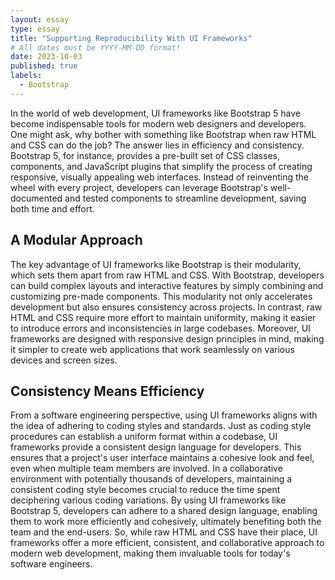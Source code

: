 ```yaml
---
layout: essay
type: essay
title: "Supporting Reproducibility With UI Frameworks"
# All dates must be YYYY-MM-DD format!
date: 2023-10-03
published: true
labels:
  - Bootstrap
---
```


In the world of web development, UI frameworks like Bootstrap 5 have become indispensable tools for modern web designers and developers. One might ask, why bother with something like Bootstrap when raw HTML and CSS can do the job? The answer lies in efficiency and consistency. Bootstrap 5, for instance, provides a pre-built set of CSS classes, components, and JavaScript plugins that simplify the process of creating responsive, visually appealing web interfaces. Instead of reinventing the wheel with every project, developers can leverage Bootstrap's well-documented and tested components to streamline development, saving both time and effort.

## A Modular Approach
The key advantage of UI frameworks like Bootstrap is their modularity, which sets them apart from raw HTML and CSS. With Bootstrap, developers can build complex layouts and interactive features by simply combining and customizing pre-made components. This modularity not only accelerates development but also ensures consistency across projects. In contrast, raw HTML and CSS require more effort to maintain uniformity, making it easier to introduce errors and inconsistencies in large codebases. Moreover, UI frameworks are designed with responsive design principles in mind, making it simpler to create web applications that work seamlessly on various devices and screen sizes.

## Consistency Means Efficiency
From a software engineering perspective, using UI frameworks aligns with the idea of adhering to coding styles and standards. Just as coding style procedures can establish a uniform format within a codebase, UI frameworks provide a consistent design language for developers. This ensures that a project's user interface maintains a cohesive look and feel, even when multiple team members are involved. In a collaborative environment with potentially thousands of developers, maintaining a consistent coding style becomes crucial to reduce the time spent deciphering various coding variations. By using UI frameworks like Bootstrap 5, developers can adhere to a shared design language, enabling them to work more efficiently and cohesively, ultimately benefiting both the team and the end-users. So, while raw HTML and CSS have their place, UI frameworks offer a more efficient, consistent, and collaborative approach to modern web development, making them invaluable tools for today's software engineers.